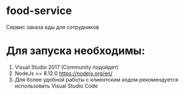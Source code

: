 # food-service
Сервис заказа еды для сотрудников

# Для запуска необходимы:
1) Visual Studio 2017 (Community подойдет)
2) NodeJs >= 8.12.0 https://nodejs.org/en/
3) Для более удобной работы с клиентским кодом рекомендуется использовать Visual Studio Code
